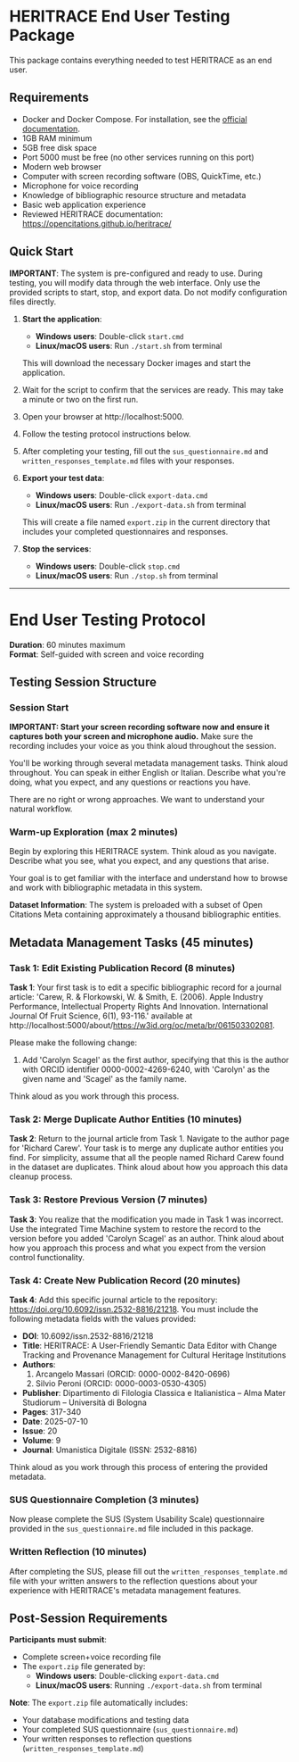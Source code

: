 # HERITRACE End User Testing Package

This package contains everything needed to test HERITRACE as an end user.

## Requirements

- Docker and Docker Compose. For installation, see the <a href="https://docs.docker.com/get-docker/" target="_blank">official documentation</a>.
- 1GB RAM minimum
- 5GB free disk space
- Port 5000 must be free (no other services running on this port)
- Modern web browser
- Computer with screen recording software (OBS, QuickTime, etc.)
- Microphone for voice recording
- Knowledge of bibliographic resource structure and metadata
- Basic web application experience
- Reviewed HERITRACE documentation: https://opencitations.github.io/heritrace/

## Quick Start

**IMPORTANT**: The system is pre-configured and ready to use. During testing, you will modify data through the web interface. Only use the provided scripts to start, stop, and export data. Do not modify configuration files directly.

1.  **Start the application**:
    - **Windows users**: Double-click `start.cmd`
    - **Linux/macOS users**: Run `./start.sh` from terminal
    
    This will download the necessary Docker images and start the application.
2.  Wait for the script to confirm that the services are ready. This may take a minute or two on the first run.
3.  Open your browser at http://localhost:5000.
4.  Follow the testing protocol instructions below.
5.  After completing your testing, fill out the `sus_questionnaire.md` and `written_responses_template.md` files with your responses.
6.  **Export your test data**:
    - **Windows users**: Double-click `export-data.cmd`
    - **Linux/macOS users**: Run `./export-data.sh` from terminal
    
    This will create a file named `export.zip` in the current directory that includes your completed questionnaires and responses.
7.  **Stop the services**:
    - **Windows users**: Double-click `stop.cmd`
    - **Linux/macOS users**: Run `./stop.sh` from terminal

---

# End User Testing Protocol

**Duration**: 60 minutes maximum  
**Format**: Self-guided with screen and voice recording

## Testing Session Structure

### **Session Start**

**IMPORTANT: Start your screen recording software now and ensure it captures both your screen and microphone audio.** Make sure the recording includes your voice as you think aloud throughout the session.

You'll be working through several metadata management tasks. Think aloud throughout. You can speak in either English or Italian. Describe what you're doing, what you expect, and any questions or reactions you have.

There are no right or wrong approaches. We want to understand your natural workflow.

### **Warm-up Exploration (max 2 minutes)**

Begin by exploring this HERITRACE system. Think aloud as you navigate. Describe what you see, what you expect, and any questions that arise.

Your goal is to get familiar with the interface and understand how to browse and work with bibliographic metadata in this system.

**Dataset Information**: The system is preloaded with a subset of Open Citations Meta containing approximately a thousand bibliographic entities.

## Metadata Management Tasks (45 minutes)

### Task 1: Edit Existing Publication Record (8 minutes)

**Task 1**: Your first task is to edit a specific bibliographic record for a journal article: 'Carew, R. & Florkowski, W. & Smith, E. (2006). Apple Industry Performance, Intellectual Property Rights And Innovation. International Journal Of Fruit Science, 6(1), 93-116.' available at http://localhost:5000/about/https://w3id.org/oc/meta/br/061503302081.

Please make the following change:
1. Add 'Carolyn Scagel' as the first author, specifying that this is the author with ORCID identifier 0000-0002-4269-6240, with 'Carolyn' as the given name and 'Scagel' as the family name.

Think aloud as you work through this process.

### Task 2: Merge Duplicate Author Entities (10 minutes)

**Task 2**: Return to the journal article from Task 1. Navigate to the author page for 'Richard Carew'. Your task is to merge any duplicate author entities you find. For simplicity, assume that all the people named Richard Carew found in the dataset are duplicates. Think aloud about how you approach this data cleanup process.

### Task 3: Restore Previous Version (7 minutes)

**Task 3**: You realize that the modification you made in Task 1 was incorrect. Use the integrated Time Machine system to restore the record to the version before you added 'Carolyn Scagel' as an author. Think aloud about how you approach this process and what you expect from the version control functionality.

### Task 4: Create New Publication Record (20 minutes)

**Task 4**: Add this specific journal article to the repository: https://doi.org/10.6092/issn.2532-8816/21218. You must include the following metadata fields with the values provided:

- **DOI**: 10.6092/issn.2532-8816/21218
- **Title**: HERITRACE: A User-Friendly Semantic Data Editor with Change Tracking and Provenance Management for Cultural Heritage Institutions
- **Authors**: 
  1. Arcangelo Massari (ORCID: 0000-0002-8420-0696)
  2. Silvio Peroni (ORCID: 0000-0003-0530-4305)
- **Publisher**: Dipartimento di Filologia Classica e Italianistica – Alma Mater Studiorum – Università di Bologna
- **Pages**: 317-340
- **Date**: 2025-07-10
- **Issue**: 20
- **Volume**: 9
- **Journal**: Umanistica Digitale (ISSN: 2532-8816)

Think aloud as you work through this process of entering the provided metadata.

### **SUS Questionnaire Completion (3 minutes)**

Now please complete the SUS (System Usability Scale) questionnaire provided in the `sus_questionnaire.md` file included in this package.

### **Written Reflection (10 minutes)**

After completing the SUS, please fill out the `written_responses_template.md` file with your written answers to the reflection questions about your experience with HERITRACE's metadata management features.

## Post-Session Requirements

**Participants must submit**:
- Complete screen+voice recording file
- The `export.zip` file generated by:
  - **Windows users**: Double-clicking `export-data.cmd`
  - **Linux/macOS users**: Running `./export-data.sh` from terminal

**Note**: The `export.zip` file automatically includes:
- Your database modifications and testing data
- Your completed SUS questionnaire (`sus_questionnaire.md`)
- Your written responses to reflection questions (`written_responses_template.md`)